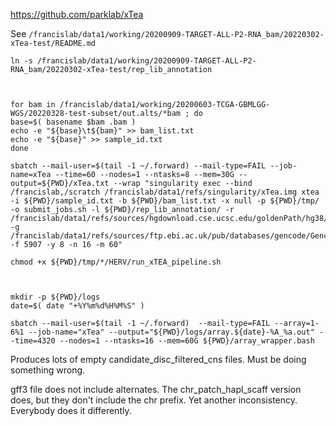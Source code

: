 
https://github.com/parklab/xTea

See `/francislab/data1/working/20200909-TARGET-ALL-P2-RNA_bam/20220302-xTea-test/README.md`


```
ln -s /francislab/data1/working/20200909-TARGET-ALL-P2-RNA_bam/20220302-xTea-test/rep_lib_annotation



for bam in /francislab/data1/working/20200603-TCGA-GBMLGG-WGS/20220328-test-subset/out.alts/*bam ; do
base=$( basename $bam .bam )
echo -e "${base}\t${bam}" >> bam_list.txt
echo -e "${base}" >> sample_id.txt
done
```



```
sbatch --mail-user=$(tail -1 ~/.forward) --mail-type=FAIL --job-name=xTea --time=60 --nodes=1 --ntasks=8 --mem=30G --output=${PWD}/xTea.txt --wrap "singularity exec --bind /francislab,/scratch /francislab/data1/refs/singularity/xTea.img xtea -i ${PWD}/sample_id.txt -b ${PWD}/bam_list.txt -x null -p ${PWD}/tmp/ -o submit_jobs.sh -l ${PWD}/rep_lib_annotation/ -r /francislab/data1/refs/sources/hgdownload.cse.ucsc.edu/goldenPath/hg38/bigZips/latest/hg38.fa -g /francislab/data1/refs/sources/ftp.ebi.ac.uk/pub/databases/gencode/Gencode_human/release_33/gencode.v33.annotation.gff3 -f 5907 -y 8 -n 16 -m 60"

chmod +x ${PWD}/tmp/*/HERV/run_xTEA_pipeline.sh



mkdir -p ${PWD}/logs
date=$( date "+%Y%m%d%H%M%S" )

sbatch --mail-user=$(tail -1 ~/.forward)  --mail-type=FAIL --array=1-6%1 --job-name="xTea" --output="${PWD}/logs/array.${date}-%A_%a.out" --time=4320 --nodes=1 --ntasks=16 --mem=60G ${PWD}/array_wrapper.bash
```


Produces lots of empty candidate_disc_filtered_cns files. Must be doing something wrong.



gff3 file does not include alternates. The chr_patch_hapl_scaff version does, but they don't include the chr prefix. Yet another inconsistency. Everybody does it differently.



